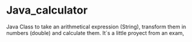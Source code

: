 # Java_calculator
Java Class to take an arithmetical expression (String), transform them in numbers (double)
and calculate them. It´s a little proyect from an exam,
